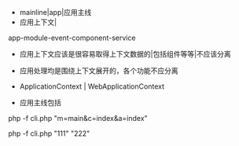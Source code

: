 - mainline|app|应用主线
- 应用上下文|

app-module-event-component-service

- 应用上下文应该是很容易取得上下文数据的|包括组件等等|不应该分离
- 应用处理均是围绕上下文展开的，各个功能不应分离
- ApplicationContext | WebApplicationContext

- 应用主线包括


php -f cli.php "m=main&c=index&a=index"

php -f cli.php "111" "222"
